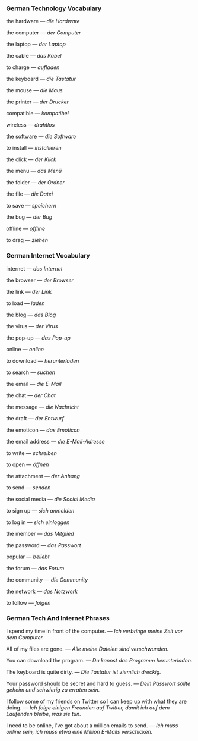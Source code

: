 ### German Technology Vocabulary

the hardware — _die Hardware_

the computer — _der Computer_

the laptop — _der Laptop_

the cable — _das Kabel_

to charge — _aufladen_

the keyboard — _die Tastatur_

the mouse — _die Maus_

the printer — _der Drucker_

compatible — _kompatibel_

wireless — _drahtlos_

the software — _die Software_

to install — _installieren_

the click — _der Klick_

the menu — _das Menü_

the folder — _der Ordner_

the file — _die Datei_

to save — _speichern_

the bug — _der Bug_

offline — _offline_

to drag — _ziehen_

### German Internet Vocabulary

internet — _das Internet_

the browser — _der Browser_

the link — _der Link_

to load — _laden_

the blog — _das Blog_

the virus — _der Virus_

the pop-up — _das Pop-up_

online — _online_

to download — _herunterladen_

to search — _suchen_

the email — _die E-Mail_

the chat — _der Chat_

the message — _die Nachricht_

the draft — _der Entwurf_

the emoticon — _das Emoticon_

the email address — _die E-Mail-Adresse_

to write — _schreiben_

to open — _öffnen_

the attachment — _der Anhang_

to send — _senden_

the social media — _die Social Media_

to sign up — _sich anmelden_

to log in — _sich einloggen_

the member — _das Mitglied_

the password — _das Passwort_

popular — _beliebt_

the forum — _das Forum_

the community — _die Community_

the network — _das Netzwerk_

to follow — _folgen_

### German Tech And Internet Phrases

I spend my time in front of the computer. — _Ich verbringe meine Zeit vor dem Computer._

All of my files are gone. — _Alle meine Dateien sind verschwunden._

You can download the program. — _Du kannst das Programm herunterladen._

The keyboard is quite dirty. — _Die Tastatur ist ziemlich dreckig._

Your password should be secret and hard to guess. — _Dein Passwort sollte geheim und schwierig zu erraten sein._

I follow some of my friends on Twitter so I can keep up with what they are doing. — _Ich folge einigen Freunden auf Twitter, damit ich auf dem Laufenden bleibe, was sie tun._

I need to be online, I’ve got about a million emails to send. — _Ich muss online sein, ich muss etwa eine Million E-Mails verschicken._